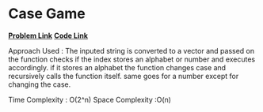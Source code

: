 # Case Game
[**Problem Link**](https://github.com/dscnsec/DSC-NSEC-Algorithms/tree/master/8.%20Backtracking/case_game)
[**Code Link**](https://github.com/dscnsec/DSC-NSEC-Algorithms/blob/master/8.%20Backtracking/case_game/case_game_sayantan.cpp)



Approach Used :
The inputed string is converted to a vector and passed on the function checks if the index stores an alphabet or number and executes accordingly.
if it stores an alphabet the function changes case and recursively calls the function itself. same goes for a number except for changing the case.

Time Complexity : O(2^n)
Space Complexity :O(n)
